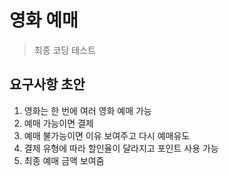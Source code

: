 # 영화 예매
> 최종 코딩 테스트

## 요구사항 초안

1. 영화는 한 번에 여러 영화 예매 가능
2. 예매 가능이면 결제
3. 예매 불가능이면 이유 보여주고 다시 예매유도
4. 결제 유형에 따라 할인율이 달라지고 포인트 사용 가능
5. 최종 예매 금액 보여줌

